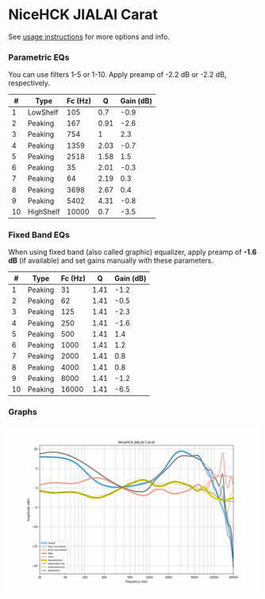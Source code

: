 # NiceHCK JIALAI Carat
See [usage instructions](https://github.com/jaakkopasanen/AutoEq#usage) for more options and info.

### Parametric EQs
You can use filters 1-5 or 1-10. Apply preamp of -2.2 dB or -2.2 dB, respectively.

|   # | Type      |   Fc (Hz) |    Q |   Gain (dB) |
|-----|-----------|-----------|------|-------------|
|   1 | LowShelf  |       105 | 0.7  |        -0.9 |
|   2 | Peaking   |       167 | 0.91 |        -2.6 |
|   3 | Peaking   |       754 | 1    |         2.3 |
|   4 | Peaking   |      1359 | 2.03 |        -0.7 |
|   5 | Peaking   |      2518 | 1.58 |         1.5 |
|   6 | Peaking   |        35 | 2.01 |        -0.3 |
|   7 | Peaking   |        64 | 2.19 |         0.3 |
|   8 | Peaking   |      3698 | 2.67 |         0.4 |
|   9 | Peaking   |      5402 | 4.31 |        -0.8 |
|  10 | HighShelf |     10000 | 0.7  |        -3.5 |

### Fixed Band EQs
When using fixed band (also called graphic) equalizer, apply preamp of **-1.6 dB** (if available) and set gains manually with these parameters.

|   # | Type    |   Fc (Hz) |    Q |   Gain (dB) |
|-----|---------|-----------|------|-------------|
|   1 | Peaking |        31 | 1.41 |        -1.2 |
|   2 | Peaking |        62 | 1.41 |        -0.5 |
|   3 | Peaking |       125 | 1.41 |        -2.3 |
|   4 | Peaking |       250 | 1.41 |        -1.6 |
|   5 | Peaking |       500 | 1.41 |         1.4 |
|   6 | Peaking |      1000 | 1.41 |         1.2 |
|   7 | Peaking |      2000 | 1.41 |         0.8 |
|   8 | Peaking |      4000 | 1.41 |         0.8 |
|   9 | Peaking |      8000 | 1.41 |        -1.2 |
|  10 | Peaking |     16000 | 1.41 |        -6.5 |

### Graphs
![](./NiceHCK%20JIALAI%20Carat.png)
